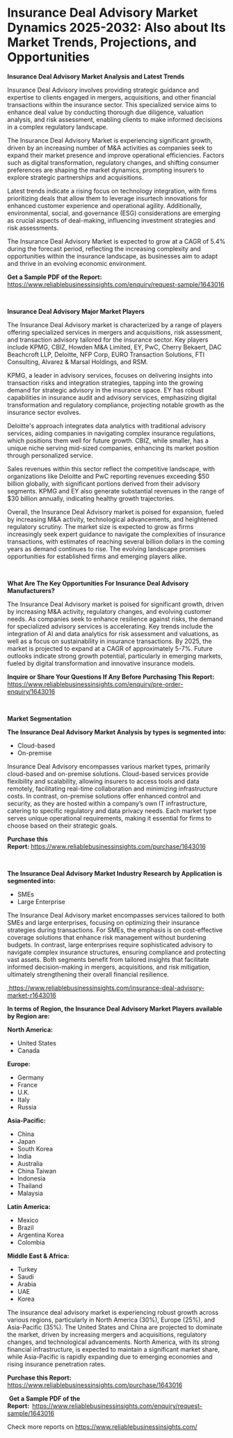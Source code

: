 <p><h1>Insurance Deal Advisory Market Dynamics 2025-2032: Also about Its Market Trends, Projections, and Opportunities</h1></p><p><strong>Insurance Deal Advisory Market Analysis and Latest Trends</strong></p>
<p><p>Insurance Deal Advisory involves providing strategic guidance and expertise to clients engaged in mergers, acquisitions, and other financial transactions within the insurance sector. This specialized service aims to enhance deal value by conducting thorough due diligence, valuation analysis, and risk assessment, enabling clients to make informed decisions in a complex regulatory landscape.</p><p>The Insurance Deal Advisory Market is experiencing significant growth, driven by an increasing number of M&A activities as companies seek to expand their market presence and improve operational efficiencies. Factors such as digital transformation, regulatory changes, and shifting consumer preferences are shaping the market dynamics, prompting insurers to explore strategic partnerships and acquisitions.</p><p>Latest trends indicate a rising focus on technology integration, with firms prioritizing deals that allow them to leverage insurtech innovations for enhanced customer experience and operational agility. Additionally, environmental, social, and governance (ESG) considerations are emerging as crucial aspects of deal-making, influencing investment strategies and risk assessments.</p><p>The Insurance Deal Advisory Market is expected to grow at a CAGR of 5.4% during the forecast period, reflecting the increasing complexity and opportunities within the insurance landscape, as businesses aim to adapt and thrive in an evolving economic environment.</p></p>
<p><strong>Get a Sample PDF of the Report:&nbsp;</strong> <a href="https://www.reliablebusinessinsights.com/enquiry/request-sample/1643016?utm_campaign=62&utm_medium=2&utm_source=Github&utm_content=ia&utm_term=12012025&utm_id=insurance-deal-advisory">https://www.reliablebusinessinsights.com/enquiry/request-sample/1643016</a></p>
<p>&nbsp;</p>
<p><strong>Insurance Deal Advisory Major Market Players</strong></p>
<p><p>The Insurance Deal Advisory market is characterized by a range of players offering specialized services in mergers and acquisitions, risk assessment, and transaction advisory tailored for the insurance sector. Key players include KPMG, CBIZ, Howden M&A Limited, EY, PwC, Cherry Bekaert, DAC Beachcroft LLP, Deloitte, NFP Corp, EURO Transaction Solutions, FTI Consulting, Alvarez & Marsal Holdings, and RSM.</p><p>KPMG, a leader in advisory services, focuses on delivering insights into transaction risks and integration strategies, tapping into the growing demand for strategic advisory in the insurance space. EY has robust capabilities in insurance audit and advisory services, emphasizing digital transformation and regulatory compliance, projecting notable growth as the insurance sector evolves.</p><p>Deloitte's approach integrates data analytics with traditional advisory services, aiding companies in navigating complex insurance regulations, which positions them well for future growth. CBIZ, while smaller, has a unique niche serving mid-sized companies, enhancing its market position through personalized service.</p><p>Sales revenues within this sector reflect the competitive landscape, with organizations like Deloitte and PwC reporting revenues exceeding $50 billion globally, with significant portions derived from their advisory segments. KPMG and EY also generate substantial revenues in the range of $30 billion annually, indicating healthy growth trajectories.</p><p>Overall, the Insurance Deal Advisory market is poised for expansion, fueled by increasing M&A activity, technological advancements, and heightened regulatory scrutiny. The market size is expected to grow as firms increasingly seek expert guidance to navigate the complexities of insurance transactions, with estimates of reaching several billion dollars in the coming years as demand continues to rise. The evolving landscape promises opportunities for established firms and emerging players alike.</p></p>
<p>&nbsp;</p>
<p><strong>What Are The Key Opportunities For Insurance Deal Advisory Manufacturers?</strong></p>
<p><p>The Insurance Deal Advisory market is poised for significant growth, driven by increasing M&A activity, regulatory changes, and evolving customer needs. As companies seek to enhance resilience against risks, the demand for specialized advisory services is accelerating. Key trends include the integration of AI and data analytics for risk assessment and valuations, as well as a focus on sustainability in insurance transactions. By 2025, the market is projected to expand at a CAGR of approximately 5-7%. Future outlooks indicate strong growth potential, particularly in emerging markets, fueled by digital transformation and innovative insurance models.</p></p>
<p><strong>Inquire or Share Your Questions If Any Before Purchasing This Report:</strong> <a href="https://www.reliablebusinessinsights.com/enquiry/pre-order-enquiry/1643016?utm_campaign=62&utm_medium=2&utm_source=Github&utm_content=ia&utm_term=12012025&utm_id=insurance-deal-advisory">https://www.reliablebusinessinsights.com/enquiry/pre-order-enquiry/1643016</a></p>
<p>&nbsp;</p>
<p><strong>Market Segmentation</strong></p>
<p><strong>The Insurance Deal Advisory Market Analysis by types is segmented into:</strong></p>
<p><ul><li>Cloud-based</li><li>On-premise</li></ul></p>
<p><p>Insurance Deal Advisory encompasses various market types, primarily cloud-based and on-premise solutions. Cloud-based services provide flexibility and scalability, allowing insurers to access tools and data remotely, facilitating real-time collaboration and minimizing infrastructure costs. In contrast, on-premise solutions offer enhanced control and security, as they are hosted within a company’s own IT infrastructure, catering to specific regulatory and data privacy needs. Each market type serves unique operational requirements, making it essential for firms to choose based on their strategic goals.</p></p>
<p><strong>Purchase this Report:&nbsp;</strong><a href="https://www.reliablebusinessinsights.com/purchase/1643016?utm_campaign=62&utm_medium=2&utm_source=Github&utm_content=ia&utm_term=12012025&utm_id=insurance-deal-advisory">https://www.reliablebusinessinsights.com/purchase/1643016</a></p>
<p>&nbsp;</p>
<p><strong>The Insurance Deal Advisory Market Industry Research by Application is segmented into:</strong></p>
<p><ul><li>SMEs</li><li>Large Enterprise</li></ul></p>
<p><p>The Insurance Deal Advisory market encompasses services tailored to both SMEs and large enterprises, focusing on optimizing their insurance strategies during transactions. For SMEs, the emphasis is on cost-effective coverage solutions that enhance risk management without burdening budgets. In contrast, large enterprises require sophisticated advisory to navigate complex insurance structures, ensuring compliance and protecting vast assets. Both segments benefit from tailored insights that facilitate informed decision-making in mergers, acquisitions, and risk mitigation, ultimately strengthening their overall financial resilience.</p></p>
<p><a href="https://www.reliablebusinessinsights.com/insurance-deal-advisory-market-r1643016?utm_campaign=62&utm_medium=2&utm_source=Github&utm_content=ia&utm_term=12012025&utm_id=insurance-deal-advisory">&nbsp;https://www.reliablebusinessinsights.com/insurance-deal-advisory-market-r1643016</a></p>
<p><strong>In terms of Region, the Insurance Deal Advisory Market Players available by Region are:</strong></p>
<p>
    <p> <strong> North America: </strong>
        <ul>
            <li>United States</li>
            <li>Canada</li>
        </ul>
        </p> 
    <p> <strong> Europe: </strong>
        <ul>
            <li>Germany</li>
            <li>France</li>
            <li>U.K.</li>
            <li>Italy</li>
            <li>Russia</li>
        </ul>
        </p> 
    <p> <strong> Asia-Pacific: </strong>
        <ul>
            <li>China</li>
            <li>Japan</li>
            <li>South Korea</li>
            <li>India</li>
            <li>Australia</li>
            <li>China Taiwan</li>
            <li>Indonesia</li>
            <li>Thailand</li>
            <li>Malaysia</li>
        </ul>
        </p> 
    <p> <strong> Latin America: </strong>
        <ul>
            <li>Mexico</li>
            <li>Brazil</li>
            <li>Argentina Korea</li>
            <li>Colombia</li>
        </ul>
        </p> 
    <p> <strong> Middle East & Africa: </strong>
        <ul>
            <li>Turkey</li>
            <li>Saudi</li>
            <li>Arabia</li>
            <li>UAE</li>
            <li>Korea</li>
        </ul>
    </p>
    </p>
<p><p>The insurance deal advisory market is experiencing robust growth across various regions, particularly in North America (30%), Europe (25%), and Asia-Pacific (35%). The United States and China are projected to dominate the market, driven by increasing mergers and acquisitions, regulatory changes, and technological advancements. North America, with its strong financial infrastructure, is expected to maintain a significant market share, while Asia-Pacific is rapidly expanding due to emerging economies and rising insurance penetration rates.</p></p>
<p><strong>Purchase this Report: </strong><a href="https://www.reliablebusinessinsights.com/purchase/1643016?utm_campaign=62&utm_medium=2&utm_source=Github&utm_content=ia&utm_term=12012025&utm_id=insurance-deal-advisory">https://www.reliablebusinessinsights.com/purchase/1643016</a></p>
<p>&nbsp;<strong>Get a Sample PDF of the Report:&nbsp;&nbsp;</strong><a href="https://www.reliablebusinessinsights.com/enquiry/request-sample/1643016?utm_campaign=62&utm_medium=2&utm_source=Github&utm_content=ia&utm_term=12012025&utm_id=insurance-deal-advisory">https://www.reliablebusinessinsights.com/enquiry/request-sample/1643016</a></p>
<p><strong></strong></p>
<p>Check more reports on <a href="https://www.reliablebusinessinsights.com/?utm_campaign=62&utm_medium=2&utm_source=Github&utm_content=ia&utm_term=12012025&utm_id=insurance-deal-advisory">https://www.reliablebusinessinsights.com/</a></p>